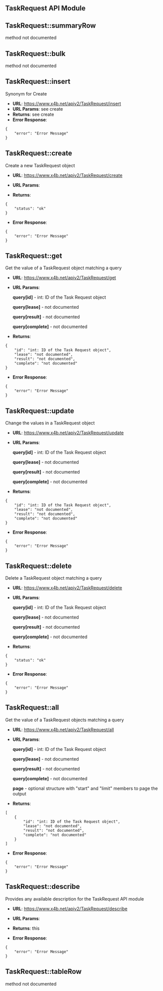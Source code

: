 TaskRequest API Module
---

## TaskRequest::**summaryRow**
method not documented

## TaskRequest::**bulk**
method not documented

## TaskRequest::**insert**
Synonym for Create

* **URL**: https://www.x4b.net/apiv2/TaskRequest/insert
* **URL Params**: see create
* **Returns**: see create
* **Error Response**: 
```
{
    "error": "Error Message"
}
```
## TaskRequest::**create**
Create a new TaskRequest object

* **URL**: https://www.x4b.net/apiv2/TaskRequest/create
* **URL Params**: 

* **Returns**: 
```
{
    "status": "ok"
}
```
* **Error Response**: 
```
{
    "error": "Error Message"
}
```
## TaskRequest::**get**
Get the value of a TaskRequest object matching a query

* **URL**: https://www.x4b.net/apiv2/TaskRequest/get
* **URL Params**: 

    **query[id]** - int: ID of the Task Request object

    **query[lease]** - not documented

    **query[result]** - not documented

    **query[complete]** - not documented

* **Returns**: 
```
{
    "id": "int: ID of the Task Request object",
    "lease": "not documented",
    "result": "not documented",
    "complete": "not documented"
}
```
* **Error Response**: 
```
{
    "error": "Error Message"
}
```
## TaskRequest::**update**
Change the values in a TaskRequest object

* **URL**: https://www.x4b.net/apiv2/TaskRequest/update
* **URL Params**: 

    **query[id]** - int: ID of the Task Request object

    **query[lease]** - not documented

    **query[result]** - not documented

    **query[complete]** - not documented

* **Returns**: 
```
{
    "id": "int: ID of the Task Request object",
    "lease": "not documented",
    "result": "not documented",
    "complete": "not documented"
}
```
* **Error Response**: 
```
{
    "error": "Error Message"
}
```
## TaskRequest::**delete**
Delete a TaskRequest object matching a query

* **URL**: https://www.x4b.net/apiv2/TaskRequest/delete
* **URL Params**: 

    **query[id]** - int: ID of the Task Request object

    **query[lease]** - not documented

    **query[result]** - not documented

    **query[complete]** - not documented

* **Returns**: 
```
{
    "status": "ok"
}
```
* **Error Response**: 
```
{
    "error": "Error Message"
}
```
## TaskRequest::**all**
Get the value of a TaskRequest objects matching a query

* **URL**: https://www.x4b.net/apiv2/TaskRequest/all
* **URL Params**: 

    **query[id]** - int: ID of the Task Request object

    **query[lease]** - not documented

    **query[result]** - not documented

    **query[complete]** - not documented

    **page** - optional structure with "start" and "limit" members to page the output

* **Returns**: 
```
[
    {
        "id": "int: ID of the Task Request object",
        "lease": "not documented",
        "result": "not documented",
        "complete": "not documented"
    }
]
```
* **Error Response**: 
```
{
    "error": "Error Message"
}
```
## TaskRequest::**describe**
Provides any available description for the TaskRequest API module

* **URL**: https://www.x4b.net/apiv2/TaskRequest/describe
* **URL Params**: 

* **Returns**: this
* **Error Response**: 
```
{
    "error": "Error Message"
}
```
## TaskRequest::**tableRow**
method not documented

